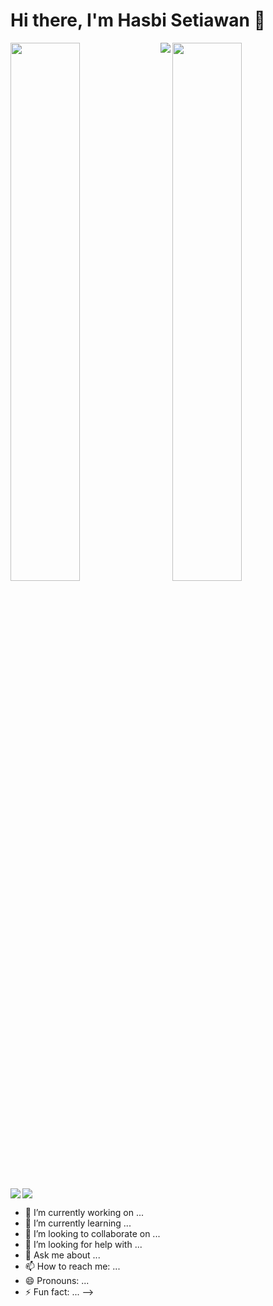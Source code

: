 # Hi there, I'm Hasbi Setiawan 👋

<img align="left" width="47%" src="https://github-readme-stats.vercel.app/api?username=hasbisetiawan&show_icons=true&theme=dracula">
<img width="47%" src="https://github-readme-stats.vercel.app/api/top-langs/?username=hasbisetiawan&layout=compact&amp;title_color=dd6387&amp;bg_color=282a36&amp;text_color=ffffff">

<img align="left" src="https://img.shields.io/badge/bootstrap-%23563D7C.svg?style=for-the-badge&logo=bootstrap&logoColor=white">
<img align="left" src="https://img.shields.io/badge/laravel-%23FF2D20.svg?style=for-the-badge&logo=laravel&logoColor=white">
<img src="https://img.shields.io/badge/jquery-%230769AD.svg?style=for-the-badge&logo=jquery&logoColor=white">




- 🔭 I’m currently working on ...
- 🌱 I’m currently learning ...
- 👯 I’m looking to collaborate on ...
- 🤔 I’m looking for help with ...
- 💬 Ask me about ...
- 📫 How to reach me: ...
- 😄 Pronouns: ...
- ⚡ Fun fact: ...
-->
